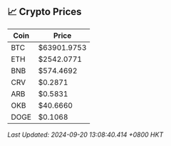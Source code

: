 ## 📈 Crypto Prices

| Coin | Price |
| ---- | ----- |
| BTC | $63901.9753 |
| ETH | $2542.0771 |
| BNB | $574.4692 |
| CRV | $0.2871 |
| ARB | $0.5831 |
| OKB | $40.6660 |
| DOGE | $0.1068 |

_Last Updated: 2024-09-20 13:08:40.414 +0800 HKT_
